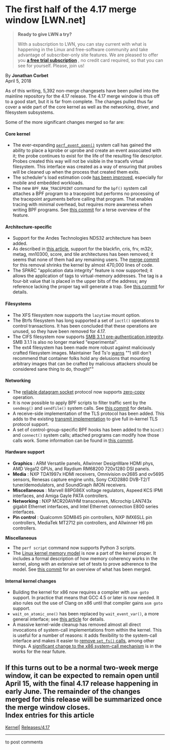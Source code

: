 # The first half of the 4.17 merge window [LWN.net]

> **Ready to give LWN a try?**
> 
> With a subscription to LWN, you can stay current with what is happening in the Linux and free-software community and take advantage of subscriber-only site features. We are pleased to offer you **[a free trial subscription](https://lwn.net/Promo/nst-trial/claim)** , no credit card required, so that you can see for yourself. Please, join us! 

By **Jonathan Corbet**  
April 5, 2018 

As of this writing, 5,392 non-merge changesets have been pulled into the mainline repository for the 4.17 release. The 4.17 merge window is thus off to a good start, but it is far from complete. The changes pulled thus far cover a wide part of the core kernel as well as the networking, driver, and filesystem subsystems. 

Some of the more significant changes merged so far are: 

#### Core kernel

  * The ever-expanding [`perf_event_open()`](http://man7.org/linux/man-pages/man2/perf_event_open.2.html) system call has gained the ability to place a kprobe or uprobe and create an event associated with it; the probe continues to exist for the life of the resulting file descriptor. Probes created this way will not be visible in the tracefs virtual filesystem. This interface was created as a way of ensuring that probes will be cleaned up when the process that created them exits. 
  * The scheduler's load estimation code [has been improved](/Articles/741171/), especially for mobile and embedded workloads. 
  * The new `BPF_RAW_TRACEPOINT` command for the `bpf()` system call attaches a BPF program to a tracepoint but performs no processing of the tracepoint arguments before calling that program. That enables tracing with minimal overhead, but requires more awareness when writing BPF programs. See [this commit](https://git.kernel.org/linus/c4f6699dfcb8558d138fe838f741b2c10f416cf9) for a terse overview of the feature. 



#### Architecture-specific

  * Support for the Andes Technologies NDS32 architecture has been added. 
  * As described in [this article](/Articles/748074/), support for the blackfin, cris, frv, m32r, metag, mn10300, score, and tile architectures has been removed; it seems that none of them had any remaining users. The [merge commit](https://git.kernel.org/linus/f5a8eb632b562bd9c16c389f5db3a5260fba4157) for this removal shrinks the kernel by almost 470,000 lines of code. 
  * The SPARC "application data integrity" feature is now supported; it allows the application of tags to virtual-memory addresses. The tag is a four-bit value that is placed in the upper bits of the address; any reference lacking the proper tag will generate a trap. See [this commit](https://git.kernel.org/linus/88fe35293446d19c4870e581b8b78d4714fc63d2) for details. 



#### Filesystems

  * The XFS filesystem now supports the `lazytime` mount option. 
  * The Btrfs filesystem has long supported a set of `ioctl()` operations to control transactions. It has been concluded that these operations are unused, so they have been removed for 4.17. 
  * The CIFS filesystem now supports [SMB 3.1.1 pre-authentication integrity](https://blogs.msdn.microsoft.com/openspecification/2015/08/11/smb-3-1-1-pre-authentication-integrity-in-windows-10/). SMB 3.1.1 is also no longer marked "experimental". 
  * The ext4 filesystem has been made more robust against maliciously crafted filesystem images. Maintainer Ted Ts'o [warns](https://git.kernel.org/linus/3e968c9f1401088abc9a19ae6ff571644d37a355) ""I still don't recommend that container folks hold any delusions that mounting arbitrary images that can be crafted by malicious attackers should be considered sane thing to do, though!"" 



#### Networking

  * The [reliable datagram socket](https://linux.die.net/man/7/rds) protocol now supports [zero-copy](/Articles/726917/) operation. 
  * It is now possible to apply BPF scripts to filter traffic sent by the `sendmsg()` and `sendfile()` system calls. See [this commit](https://git.kernel.org/linus/d48ce3e5ba741428ed38a665a3c6b41e6cd999be) for details. 
  * A receive-side implementation of the TLS protocol has been added. This adds to the existing [transmit implementation](/Articles/666509/) to give full in-kernel TLS protocol support. 
  * A set of control-group-specific BPF hooks has been added to the `bind()` and `connect()` system calls; attached programs can modify how those calls work. Some information can be found in [this commit](https://git.kernel.org/linus/7828f20e3779e4e85e55371e0e43f5006a15fb41). 



#### Hardware support

  * **Graphics** : ARM Versatile panels, Allwinner DesignWare HDMI phys, AMD Vega12 GPUs, and Raydium RM68200 720x1280 DSI panels. 
  * **Media** : NXP TDA1997x HDMI receivers, Omnivision ov2685 and ov5695 sensors, Renesas capture engine units, Sony CXD2880 DVB-T2/T tuner/demodulators, and SoundGraph iMON receivers. 
  * **Miscellaneous** : Marvell 88PG86X voltage regulators, Aspeed KCS IPMI interfaces, and Amiga Gayle PATA controllers. 
  * **Networking** : NXP MCR20AVHM transceivers, Microchip LAN743x gigabit Ethernet interfaces, and Intel Ethernet connection E800 series interfaces. 
  * **Pin control** : Qualcomm SDM845 pin controllers, NXP IMX6SLL pin controllers, MediaTek MT2712 pin controllers, and Allwinner H6 pin controllers. 



**Miscellaneous**

  * The `perf script` command now supports Python 3 scripts. 
  * The [Linux kernel memory model](/Articles/718628/) is now a part of the kernel proper. It includes a formal description of how memory coherency works in the kernel, along with an extensive set of tests to prove adherence to the model. See [this commit](https://git.kernel.org/linus/1c27b644c0fdbc61e113b8faee14baeb8df32486) for an overview of what has been merged. 



#### Internal kernel changes

  * Building the kernel for x86 now requires a compiler with `asm goto` support. In practice that means that GCC 4.5 or later is now needed. It also rules out the use of Clang on x86 until that compiler gains `asm goto` support. 
  * `wait_on_atomic_one()` has been replaced by `wait_event_var()`, a more general interface; see [this article](/Articles/750774/) for details. 
  * A massive kernel-wide cleanup has removed almost all direct invocations of system-call implementations from within the kernel. This is useful for a number of reasons: it adds flexibility to the system-call interface and makes it easier to [remove `set_fs()` calls](/Articles/722267/), among other things. A [significant change to the x86 system-call mechanism](/Articles/750536/) is in the works for the near future. 



If this turns out to be a normal two-week merge window, it can be expected to remain open until April 15, with the final 4.17 release happening in early June. The remainder of the changes merged for this release will be summarized once the merge window closes.  
Index entries for this article  
---  
[Kernel](/Kernel/Index)| [Releases/4.17](/Kernel/Index#Releases-4.17)  
  


* * *

to post comments 
